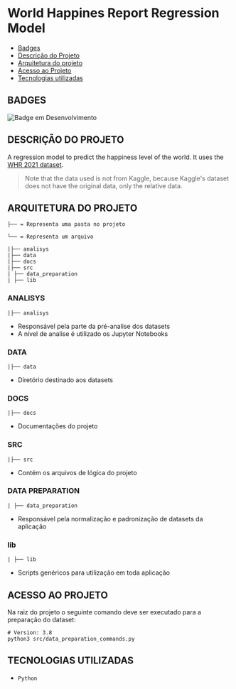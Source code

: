 # World Happines Report Regression Model

* [Badges](#badges)
* [Descrição do Projeto](#descrição-do-projeto)
* [Arquitetura do projeto](#arquitetura-do-projeto)
* [Acesso ao Projeto](#acesso-ao-projeto)
* [Tecnologias utilizadas](#tecnologias-utilizadas)

## BADGES

![Badge em Desenvolvimento](http://img.shields.io/static/v1?label=STATUS&message=EM%20DESENVOLVIMENTO&color=GREEN&style=for-the-badge)

## DESCRIÇÃO DO PROJETO

A regression model to predict the happiness level of the world. It uses the [WHR 2021 dataset](https://worldhappiness.report/ed/2021/).

> Note that the data used is not from Kaggle, because Kaggle's dataset does not have the original data, only the relative data.

## ARQUITETURA DO PROJETO

```
├── = Representa uma pasta no projeto

└── = Representa um arquivo

|├── analisys
|├── data
|├── docs
|├── src
| ├── data_preparation
| ├── lib
```

### **ANALISYS**

```
|├── analisys
```
- Responsável pela parte da pré-analise dos datasets
- A nível de analise é utilizado os Jupyter Notebooks

### **DATA**

```
|├── data
```
- Diretório destinado aos datasets

### **DOCS**

```
|├── docs
```
- Documentações do projeto

### **SRC**

```
|├── src
```
- Contém os arquivos de lógica do projeto

### **DATA PREPARATION**

```
| ├── data_preparation
```
- Responsável pela normalização e padronização de datasets da aplicação

### **lib**

```
| ├── lib
```
- Scripts genéricos para utilização em toda aplicação

## ACESSO AO PROJETO

Na raiz do projeto o seguinte comando deve ser executado para a preparação do dataset:

```shell
# Version: 3.8
python3 src/data_preparation_commands.py
```

## TECNOLOGIAS UTILIZADAS

- ``Python``
